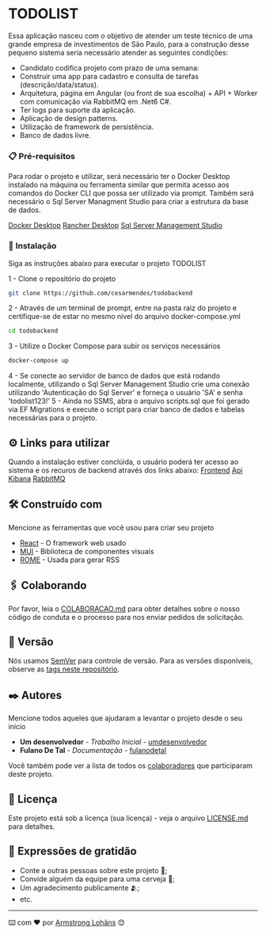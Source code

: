 # TODOLIST

Essa aplicação nasceu com o objetivo de atender um teste técnico de uma grande empresa de investimentos de São Paulo, para a construção desse pequeno sistema seria
necessário atender as seguintes condições:
- Candidato codifica projeto com prazo de uma semana:
- Construir uma app para cadastro e consulta de tarefas (descrição/data/status).
- Arquitetura, página em Angular (ou front de sua escolha) + API + Worker com comunicação via RabbitMQ em .Net6  C#.
- Ter logs para suporte da aplicação.
- Aplicação de design patterns.
- Utilização de framework de persistência.
- Banco de dados livre.

### 📋 Pré-requisitos

Para rodar o projeto e utilizar, será necessário ter o Docker Desktop instalado na máquina ou ferramenta similar que permita
acesso aos comandos do Docker CLI que possa ser utilizado via prompt. Também será necessário o Sql Server Managment Studio para criar a estrutura
da base de dados.

[Docker Desktop](https://www.docker.com/products/docker-desktop/)
[Rancher Desktop](https://rancherdesktop.io/)
[Sql Server Management Studio](https://learn.microsoft.com/pt-br/sql/ssms/download-sql-server-management-studio-ssms?view=sql-server-ver16)

### 🔧 Instalação

Siga as instruções abaixo para executar o projeto TODOLIST

1 - Clone o repositório do projeto 
```sh 
git clone https://github.com/cesarmendes/todobackend 
```
2 - Através de um terminal de prompt, entre na pasta raiz do projeto e certifique-se de estar no mesmo nível do arquivo docker-compose.yml 
```sh 
cd todobackend
```
3 - Utilize o Docker Compose para subir os serviços necessários 
```sh 
docker-compose up
```
4 - Se conecte ao servidor de banco de dados que está rodando localmente, utilizando o Sql Server Management Studio crie uma conexão utilizando 'Autenticação do Sql Server' e forneça o usuário 'SA' e senha 'todolist123!'
5 - Ainda no SSMS, abra o arquivo scripts.sql que foi gerado via EF Migrations e execute o script para criar banco de dados e tabelas necessárias para o projeto.  

## ⚙️ Links para utilizar

Quando a instalação estiver conclúida, o usuário poderá ter acesso ao sistema e os recuros de backend através dos links abaixo:
[Frontend](http://localhost:8080/)
[Api](http://localhost:5000/swagger/index.html)
[Kibana](http://localhost:5601/app/home#/)
[RabbitMQ](http://localhost:15672/)

## 🛠️ Construído com

Mencione as ferramentas que você usou para criar seu projeto

* [React](https://react.dev/) - O framework web usado
* [MUI](https://mui.com/) - Biblioteca de componentes visuais
* [ROME](https://rometools.github.io/rome/) - Usada para gerar RSS

## 🖇️ Colaborando

Por favor, leia o [COLABORACAO.md](https://gist.github.com/usuario/linkParaInfoSobreContribuicoes) para obter detalhes sobre o nosso código de conduta e o processo para nos enviar pedidos de solicitação.

## 📌 Versão

Nós usamos [SemVer](http://semver.org/) para controle de versão. Para as versões disponíveis, observe as [tags neste repositório](https://github.com/suas/tags/do/projeto). 

## ✒️ Autores

Mencione todos aqueles que ajudaram a levantar o projeto desde o seu início

* **Um desenvolvedor** - *Trabalho Inicial* - [umdesenvolvedor](https://github.com/linkParaPerfil)
* **Fulano De Tal** - *Documentação* - [fulanodetal](https://github.com/linkParaPerfil)

Você também pode ver a lista de todos os [colaboradores](https://github.com/usuario/projeto/colaboradores) que participaram deste projeto.

## 📄 Licença

Este projeto está sob a licença (sua licença) - veja o arquivo [LICENSE.md](https://github.com/usuario/projeto/licenca) para detalhes.

## 🎁 Expressões de gratidão

* Conte a outras pessoas sobre este projeto 📢;
* Convide alguém da equipe para uma cerveja 🍺;
* Um agradecimento publicamente 🫂;
* etc.


---
⌨️ com ❤️ por [Armstrong Lohãns](https://gist.github.com/lohhans) 😊
